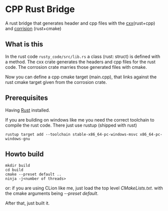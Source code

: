 # CPP Rust Bridge

A rust bridge that generates header and cpp files with
the [cxx](https://cxx.rs/)(rust+cpp) and [corrision](https://github.com/corrosion-rs/corrosion) (rust+cmake)


## What is this

In the rust code `rusty_code/src/lib.rs` a class (rust: struct) is defined with a method.
The cxx crate generates the headers and cpp files for the rust code.
The corrosion crate marries those generated files with cmake.

Now you can define a cpp cmake target (main.cpp), that links against the rust cmake
target given from the corrosion crate.

## Prerequisites

Having [Rust](https://www.rust-lang.org/tools/install) installed.

If you are building on windows like me you need the correct toolchain
to compile the rust code.
There just use rustup (shipped with rust)

```
rustup target add --toolchain stable-x86_64-pc-windows-msvc x86_64-pc-windows-gnu
```

## Howto build

```
mkdir build
cd build
cmake --preset default ..
ninja -j<number of threads>
```

or: if you are using CLion like me, just load the top level *CMakeLists.txt*.
with the cmake arguments being *--preset default*.

After that, just built it.